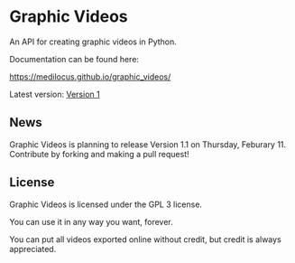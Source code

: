 # Graphic Videos

An API for creating graphic videos in Python.

Documentation can be found here:

https://medilocus.github.io/graphic_videos/

Latest version: [Version 1][latest]

## News

Graphic Videos is planning to release Version 1.1 on Thursday, Feburary 11.
Contribute by forking and making a pull request!

## License

Graphic Videos is licensed under the GPL 3 license.

You can use it in any way you want, forever.

You can put all videos exported online without credit, but credit is always appreciated.


[latest]: https://github.com/medilocus/graphic_videos/releases/tag/v1.0

